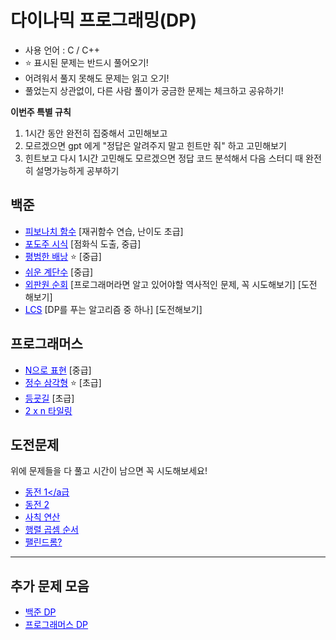 # 다이나믹 프로그래밍(DP)

- 사용 언어 : C / C++
- ⭐ 표시된 문제는 반드시 풀어오기!
- 어려워서 풀지 못해도 문제는 읽고 오기!
- 풀었는지 상관없이, 다른 사람 풀이가 궁금한 문제는 체크하고 공유하기!

**이번주 특별 규칙**

1. 1시간 동안 완전히 집중해서 고민해보고
2. 모르겠으면 gpt 에게 "정답은 알려주지 말고 힌트만 줘" 하고 고민해보기
3. 힌트보고 다시 1시간 고민해도 모르겠으면 정답 코드 분석해서 다음 스터디 때 완전히 설명가능하게 공부하기

## 백준

- <a href="https://www.acmicpc.net/problem/1003" style="color: blue;">피보나치 함수</a> [재귀함수 연습, 난이도 초급]
- <a href="https://www.acmicpc.net/problem/2156" style="color: blue;">포도주 시식</a> [점화식 도출, 중급]
- <a href="https://www.acmicpc.net/problem/12865" style="color: blue;">평범한 배낭</a> ⭐ [중급]
- <a href="https://www.acmicpc.net/problem/10844" style="color: blue;">쉬운 계단수</a> [중급]
- <a href="https://www.acmicpc.net/problem/2098" style="color: blue;">외판원 순회</a>   [프로그래머라면 알고 있어야할 역사적인 문제, 꼭 시도해보기] [도전 해보기]
- <a href="https://www.acmicpc.net/problem/9251" style="color: blue;">LCS</a> [DP를 푸는 알고리즘 중 하나] [도전해보기]

## 프로그래머스

- <a href="https://school.programmers.co.kr/learn/courses/30/lessons/42895" style="color: blue;">N으로 표현</a> [중급]
- <a href="https://school.programmers.co.kr/learn/courses/30/lessons/43105" style="color: blue;">정수 삼각형</a> ⭐ [초급]
- <a href="https://school.programmers.co.kr/learn/courses/30/lessons/42898" style="color: blue;">등굣길</a> [초급]
- <a href="https://school.programmers.co.kr/learn/courses/30/lessons/12900" style="color: blue;">2 x n 타일링</a>

## 도전문제
위에 문제들을 다 풀고 시간이 남으면 꼭 시도해보세요!

- <a href="https://www.acmicpc.net/problem/2293" style="color: blue;">동전 1</a급
- <a href="https://www.acmicpc.net/problem/2294" style="color: blue;">동전 2</a>
- <a href="https://school.programmers.co.kr/learn/courses/30/lessons/1843" style="color: blue;">사칙 연산</a>
- <a href="https://www.acmicpc.net/problem/11049" style="color: blue;">행렬 곱셈 순서</a>
- <a href="https://www.acmicpc.net/problem/10942" style="color: blue;">팰린드롬?</a>


---

## 추가 문제 모음
- <a href="https://www.acmicpc.net/problemset?sort=ac_desc&algo=25" style="color: blue;">백준 DP</a>
- <a href="https://school.programmers.co.kr/learn/courses/30/parts/12263" style="color: blue;">프로그래머스 DP</a>
